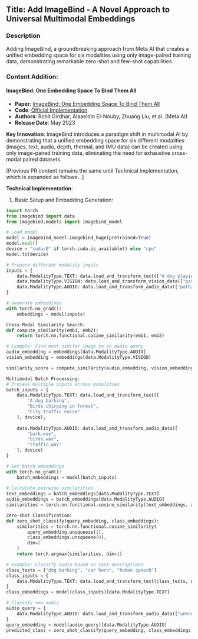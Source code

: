 ## Title: Add ImageBind - A Novel Approach to Universal Multimodal Embeddings

### Description
Adding ImageBind, a groundbreaking approach from Meta AI that creates a unified embedding space for six modalities using only image-paired training data, demonstrating remarkable zero-shot and few-shot capabilities.

### Content Addition:

#### ImageBind: One Embedding Space To Bind Them All
- **Paper**: [ImageBind: One Embedding Space To Bind Them All](https://arxiv.org/abs/2305.05665)
- **Code**: [Official Implementation](https://github.com/facebookresearch/ImageBind)
- **Authors**: Rohit Girdhar, Alaaeldin El-Nouby, Zhuang Liu, et al. (Meta AI)
- **Release Date**: May 2023

**Key Innovation**: ImageBind introduces a paradigm shift in multimodal AI by demonstrating that a unified embedding space for six different modalities (images, text, audio, depth, thermal, and IMU data) can be created using only image-paired training data, eliminating the need for exhaustive cross-modal paired datasets.

[Previous PR content remains the same until Technical Implementation, which is expanded as follows...]

**Technical Implementation**:

1. Basic Setup and Embedding Generation:
```python
import torch
from imagebind import data
from imagebind.models import imagebind_model

# Load model
model = imagebind_model.imagebind_huge(pretrained=True)
model.eval()
device = "cuda:0" if torch.cuda.is_available() else "cpu"
model.to(device)

# Prepare different modality inputs
inputs = {
    data.ModalityType.TEXT: data.load_and_transform_text(["A dog playing in the snow"], device),
    data.ModalityType.VISION: data.load_and_transform_vision_data(["path/to/image.jpg"], device),
    data.ModalityType.AUDIO: data.load_and_transform_audio_data(["path/to/audio.wav"], device)
}

# Generate embeddings
with torch.no_grad():
    embeddings = model(inputs)

Cross-Modal Similarity Search:
def compute_similarity(emb1, emb2):
    return torch.nn.functional.cosine_similarity(emb1, emb2)

# Example: Find most similar image to an audio query
audio_embedding = embeddings[data.ModalityType.AUDIO]
vision_embedding = embeddings[data.ModalityType.VISION]

similarity_score = compute_similarity(audio_embedding, vision_embedding)

Multimodal Batch Processing:
# Process multiple inputs across modalities
batch_inputs = {
    data.ModalityType.TEXT: data.load_and_transform_text([
        "A dog barking",
        "Birds chirping in forest",
        "City traffic noise"
    ], device),
    
    data.ModalityType.AUDIO: data.load_and_transform_audio_data([
        "bark.wav",
        "birds.wav",
        "traffic.wav"
    ], device)
}

# Get batch embeddings
with torch.no_grad():
    batch_embeddings = model(batch_inputs)
    
# Calculate pairwise similarities
text_embeddings = batch_embeddings[data.ModalityType.TEXT]
audio_embeddings = batch_embeddings[data.ModalityType.AUDIO]
similarities = torch.nn.functional.cosine_similarity(text_embeddings, audio_embeddings)

Zero-shot Classification:
def zero_shot_classify(query_embedding, class_embeddings):
    similarities = torch.nn.functional.cosine_similarity(
        query_embedding.unsqueeze(1),
        class_embeddings.unsqueeze(0),
        dim=2
    )
    return torch.argmax(similarities, dim=1)

# Example: Classify audio based on text descriptions
class_texts = ["dog barking", "car horn", "human speech"]
class_inputs = {
    data.ModalityType.TEXT: data.load_and_transform_text(class_texts, device)
}
class_embeddings = model(class_inputs)[data.ModalityType.TEXT]

# Classify new audio
audio_query = {
    data.ModalityType.AUDIO: data.load_and_transform_audio_data(["unknown_sound.wav"], device)
}
query_embedding = model(audio_query)[data.ModalityType.AUDIO]
predicted_class = zero_shot_classify(query_embedding, class_embeddings)
